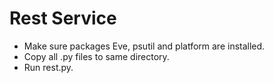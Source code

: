 # Rest Service
*  Make sure packages Eve, psutil and platform are installed.  
*  Copy all .py files to same directory.   
*  Run rest.py.  

